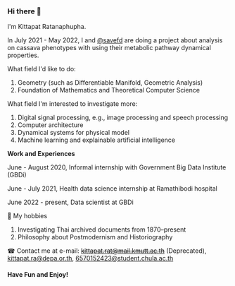 ### Hi there 👋
I'm Kittapat Ratanaphupha.

In July 2021 - May 2022, I and [@savefd](https://github.com/savefd) are doing a project about analysis on cassava phenotypes with using their metabolic pathway dynamical properties.

What field I'd like to do:
1. Geometry (such as Differentiable Manifold, Geometric Analysis)
2. Foundation of Mathematics and Theoretical Computer Science

What field I'm interested to investigate more:
1. Digital signal processing, e.g., image processing and speech processing
2. Computer architecture
3. Dynamical systems for physical model
4. Machine learning and explainable artificial intelligence

**Work and Experiences**

June - August 2020, Informal internship with Government Big Data Institute (GBDi)

June - July 2021, Health data science internship at Ramathibodi hospital 

June 2022 - present, Data scientist at GBDi

🍁 My hobbies
1. Investigating Thai archived documents from 1870–present
2. Philosophy about Postmodernism and Historiography

☎ Contact me at e-mail: ~~kittapat.rat@mail.kmutt.ac.th~~ (Deprecated), kittapat.ra@depa.or.th, 6570152423@student.chula.ac.th

#### Have Fun and Enjoy!

